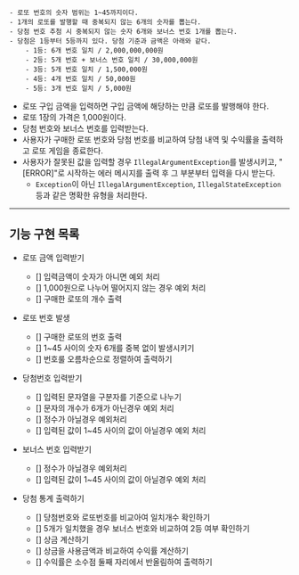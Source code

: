 ```
- 로또 번호의 숫자 범위는 1~45까지이다.
- 1개의 로또를 발행할 때 중복되지 않는 6개의 숫자를 뽑는다.
- 당첨 번호 추첨 시 중복되지 않는 숫자 6개와 보너스 번호 1개를 뽑는다.
- 당첨은 1등부터 5등까지 있다. 당첨 기준과 금액은 아래와 같다.
    - 1등: 6개 번호 일치 / 2,000,000,000원
    - 2등: 5개 번호 + 보너스 번호 일치 / 30,000,000원
    - 3등: 5개 번호 일치 / 1,500,000원
    - 4등: 4개 번호 일치 / 50,000원
    - 5등: 3개 번호 일치 / 5,000원
```

- 로또 구입 금액을 입력하면 구입 금액에 해당하는 만큼 로또를 발행해야 한다.
- 로또 1장의 가격은 1,000원이다.
- 당첨 번호와 보너스 번호를 입력받는다.
- 사용자가 구매한 로또 번호와 당첨 번호를 비교하여 당첨 내역 및 수익률을 출력하고 로또 게임을 종료한다.
- 사용자가 잘못된 값을 입력할 경우 `IllegalArgumentException`를 발생시키고, "[ERROR]"로 시작하는 에러 메시지를 출력 후 그 부분부터 입력을 다시 받는다.
    - `Exception`이 아닌 `IllegalArgumentException`, `IllegalStateException` 등과 같은 명확한 유형을 처리한다.

-----

## 기능 구현 목록

- 로또 금액 입력받기
    - [] 입력금액이 숫자가 아니면 예외 처리
    - [] 1,000원으로 나누어 떨어지지 않는 경우 예외 처리
    - [] 구매한 로또의 개수 출력


- 로또 번호 발생
    - [] 구매한 로또의 번호 출력
    - [] 1~45 사이의 숫자 6개를 중복 없이 발생시키기
    - [] 번호룰 오름차순으로 정렬하여 출력하기


- 당첨번호 입력받기
    - [] 입력된 문자열을 구분자를 기준으로 나누기
    - [] 문자의 개수가 6개가 아닌경우 예외 처리
    - [] 정수가 아닐경우 예외처리
    - [] 입력된 값이 1~45 사이의 값이 아닐경우 예외 처리


- 보너스 번호 입력받기
    - [] 정수가 아닐경우 예외처리
    - [] 입력된 값이 1~45 사이의 값이 아닐경우 예외 처리


- 당첨 통계 출력하기
    - [] 당첨번호와 로또번호를 비교아여 일치개수 확인하기
    - [] 5개가 일치했을 경우 보너스 번호와 비교하여 2등 여부 확인하기
    - [] 상금 계산하기
    - [] 상금을 사용금액과 비교하여 수익률 계산하기
    - [] 수익률은 소수점 둘째 자리에서 반올림하여 출력하기
